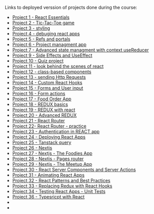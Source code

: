 Links to deployed verssion of projects done during the course:

- [Project 1 - React Essentials](https://react-course-project-1-gray.vercel.app/)
- [Project 2 - Tic-Tac-Toe game](https://react-course-project-2-plum.vercel.app/)
- [Project 3 - styling](https://react-course-chi-five.vercel.app/)
- [Project 4 - debuging react apps](https://react-course-project-4.vercel.app/)
- [Project 5 - Refs and portals](https://react-course-project-5.vercel.app/)
- [Project 6 - Project managment app](https://react-course-project-6.vercel.app/)
- [Project 7 - Advanced state managment with context useReducer](https://react-course-project-7.vercel.app/)
- [Project 9 - Side Effects and UseEffect](https://react-course-project-9.vercel.app/)
- [Project 10 - Quiz project](https://react-course-olive.vercel.app/)
- [Project 11 - look behind the scenes of react](https://react-course-project-11.vercel.app/)
- [Project 12 - class-based components](https://react-course-project-12.vercel.app/)
- [Project 13 - sending Http Requests](https://react-coure-project-13-frontend-6la7gtks7.vercel.app/)
- [Project 14 - Custom React Hooks]()
- [Project 15 - Forms and User input]()
- [Project 16 - Form actions]()
- [Project 17 - Food Order App]()
- [Project 18 - REDUX basics]()
- [Project 19 - REDUX with react]()
- [Project 20 - Advanced REDUX]()
- [Project 21 - React Router]()
- [Project 22- React Router - practice]()
- [Project 23 - Authentication in REACT app]()
- [Project 24 - Deploying React Apps]()
- [Project 25 - Tanstack query]()
- [Project 26 - Nextjs]()
- [Project 27 - Nextjs - The Foodies App]()
- [Project 28 - Nextjs - Pages router]()
- [Project 29 - Nextjs - The Meetup App](https://react-course-project-29.vercel.app/)
- [Project 30 - React Server Components and Server Actions]()
- [Project 31 - Animating React Apps]()
- [Project 32 - React Patterns and Best Practices]()
- [Project 33 - Replacing Redux with React Hooks]()
- [Project 34 - Testing React Apps - Unit Tests]()
- [Project 36 - Typesricpt with React]()
- []()
- []()
